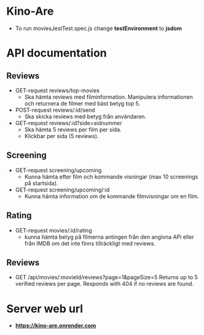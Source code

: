 # Kino-Are

* To run moviesJestTest.spec.js change **testEnvironment** to __jsdom__

# API documentation
## Reviews
* GET-request reviews/top-movies
  * Ska hämta reviews med filminformation. Manipulera informationen och returnera de filmer med bäst betyg top 5.
* POST-request reviews/:id/send
  * Ska skicka reviews med betyg från användaren.
* GET-request reviews/:id?side=sidnummer
  * Ska hämta 5 reviews per film per sida.
  * Klickbar per sida (5 reviews).
## Screening
* GET-request screening/upcoming
  * Kunna hämta efter film och kommande visningar (max 10 screenings på startsida).
* GET-request screening/upcoming/:id
  * Kunna hämta information om de kommande filmvisningar om en film.
## Rating
* GET-request movies/:id/rating
  * kunna hämta betyg på filmerna antingen från den angivna APi eller från IMDB om det inte finns tillräckligt med reviews.
## Reviews
- GET /api/movies/:movieId/reviews?page=1&pageSize=5
  Returns up to 5 verified reviews per page. Responds with 404 if no reviews are found.

# Server web url
* **https://kino-are.onrender.com**